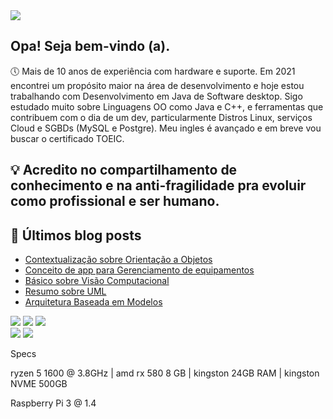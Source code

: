 
<div>
<a href="https://www.linkedin.com/in/guilhermethomas/" target="_blank"><img src="https://i.imgur.com/pGIoKVb.gif" target="_blank"></a>
</div>

## Opa! Seja bem-vindo (a).

🕔 Mais de 10 anos de experiência com hardware e suporte. Em 2021 encontrei um propósito maior na área de desenvolvimento e hoje estou trabalhando com Desenvolvimento em Java de Software desktop. Sigo estudado muito sobre Linguagens OO como Java e C++, e ferramentas que contribuem com o dia de um dev, particularmente Distros Linux, serviços Cloud e SGBDs (MySQL e Postgre).
Meu ingles é avançado e em breve vou buscar o certificado TOEIC.

## 💡 Acredito no compartilhamento de conhecimento e na anti-fragilidade pra evoluir como profissional e ser humano.

##  📝 Últimos blog posts
<!-- BLOG-POST-LIST:START -->
- [Contextualização sobre Orientação a Objetos](https://dev.to/guithomas/contextualizacao-sobre-orientacao-a-objetos-gfn)
- [Conceito de app para Gerenciamento de equipamentos](https://dev.to/guithomas/conceito-de-app-para-gerenciamento-de-equipamentos-31lg)
- [Básico sobre Visão Computacional](https://dev.to/guithomas/visao-computacional-129m)
- [Resumo sobre UML](https://dev.to/guithomas/resumo-sobre-uml-3bi0)
- [Arquitetura Baseada em Modelos](https://dev.to/guithomas/arquitetura-baseada-em-modelos-28pm)
<!-- BLOG-POST-LIST:END -->







<div>
<a href="https://www.linkedin.com/in/guilhermethomas/v" target="_blank"><img src="https://img.shields.io/badge/-LinkedIn-%230077B5?style=for-the-badge&logo=linkedin&logoColor=white" target="_blank"></a>
<a href="https://www.instagram.com/guisithos" target="_blank"><img src="https://img.shields.io/badge/-Instagram-%23E4405F?style=for-the-badge&logo=instagram&logoColor=white" target="_blank"></a>
<a href="hhttps://dev.to/guithomas" target="_blank"><img src="https://img.shields.io/badge/dev.to-0A0A0A?style=for-the-badge&logo=dev.to&logoColor=white" target="_blank"></a>
 
</div>

<div>
 <img src="https://img.shields.io/badge/C%2B%2B-00599C?style=for-the-badge&logo=c%2B%2B&logoColor=white](https://img.shields.io/badge/rust-%23000000.svg?style=for-the-badge&logo=rust&logoColor=white" target="_blank">
 <img src="https://img.shields.io/badge/Java-ED8B00?style=for-the-badge&logo=java&logoColor=white" target="_blank">
 
</div>

Specs

ryzen 5 1600 @ 3.8GHz | amd rx 580 8 GB | kingston 24GB RAM | kingston NVME 500GB

Raspberry Pi 3 @ 1.4
  

